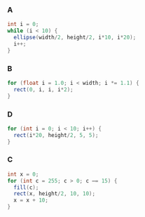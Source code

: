 ### A

```java
int i = 0;
while (i < 10) {
  ellipse(width/2, height/2, i*10, i*20);
  i++;
}
```

### B

```java
for (float i = 1.0; i < width; i *= 1.1) {
  rect(0, i, i, i*2);
}
```

### D

```java
for (int i = 0; i < 10; i++) {
  rect(i*20, height/2, 5, 5);
}
```

### C

```java
int x = 0;
for (int c = 255; c > 0; c –= 15) {
  fill(c);
  rect(x, height/2, 10, 10);
  x = x + 10;
}
```
